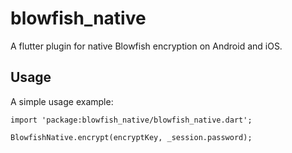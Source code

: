 # blowfish_native

A flutter plugin for native Blowfish encryption on Android and iOS.

## Usage

A simple usage example:

    import 'package:blowfish_native/blowfish_native.dart';

    BlowfishNative.encrypt(encryptKey, _session.password);
